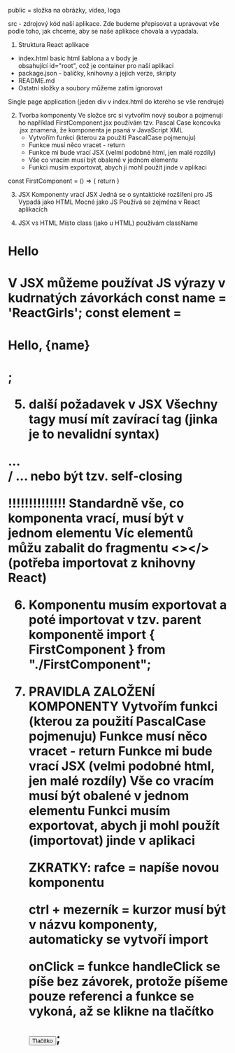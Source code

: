 public = složka na obrázky, videa, loga

src - zdrojový kód naší aplikace. Zde budeme přepisovat a upravovat vše podle toho, jak chceme, aby se naše aplikace chovala a vypadala.

1. Struktura React aplikace

- index.html basic html šablona a v body je <div> obsahující id="root", což je container pro naší aplikaci
- package.json - balíčky, knihovny a jejich verze, skripty
- README.md
- Ostatní složky a soubory můžeme zatím ignorovat

Single page application (jeden div v index.html do kterého se vše rendruje)

2. Tvorba komponenty
   Ve složce src si vytvořím nový soubor a pojmenuji ho například FirstComponent.jsx
   používám tzv. Pascal Case
   koncovka .jsx znamená, že komponenta je psaná v JavaScript XML
   - Vytvořím funkci (kterou za použití PascalCase pojmenuju)
   - Funkce musí něco vracet - return
   - Funkce mi bude vrací JSX (velmi podobné html, jen malé rozdíly)
   - Vše co vracím musí být obalené v jednom elementu
   - Funkci musím exportovat, abych ji mohl použít jinde v aplikaci

const FirstComponent = () => {
return
}

3. JSX
   Komponenty vrací JSX
   Jedná se o syntaktické rozšíření pro JS
   Vypadá jako HTML
   Mocné jako JS
   Používá se zejména v React aplikacích

4. JSX vs HTML
Místo class (jako u HTML) používám className
<h1 className="FirstComponent"> Hello <h1>
V JSX můžeme používat JS výrazy v kudrnatých závorkách
const name = 'ReactGirls';
const element = <h1>Hello, {name}<h1>;

5. další požadavek v JSX
Všechny tagy musí mít zavírací tag (jinka je to nevalidní syntax)
<div>...</div> / <span>...<span/>
nebo být tzv. self-closing <div/>

!!!!!!!!!!!!!!
Standardně vše, co komponenta vrací, musí být v jednom elementu
Víc elementů můžu zabalit do fragmentu
<></>
<Fragment></Fragment> (potřeba importovat z knihovny React)

6. Komponentu musím exportovat a poté importovat v tzv. parent komponentě
   import { FirstComponent } from "./FirstComponent";

7. PRAVIDLA ZALOŽENÍ KOMPONENTY
   Vytvořím funkci (kterou za použití PascalCase pojmenuju)
   Funkce musí něco vracet - return
   Funkce mi bude vrací JSX (velmi podobné html, jen malé rozdíly)
   Vše co vracím musí být obalené v jednom elementu
   Funkci musím exportovat, abych ji mohl použít (importovat) jinde v aplikaci

   ZKRATKY:
   rafce = napíše novou komponentu

   ctrl + mezerník = kurzor musí být v názvu komponenty, automaticky se vytvoří import

   onClick = funkce handleClick se píše bez závorek, protože píšeme pouze referenci a funkce se vykoná, až se klikne na tlačítko

   <button onClick={handleClick}>Tlačítko</button>;
